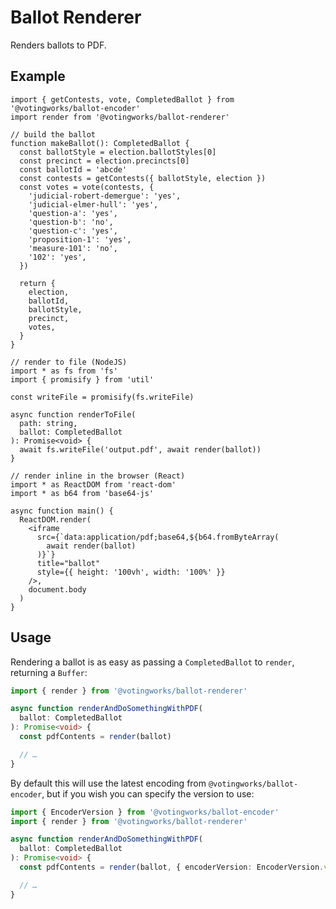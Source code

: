 # Ballot Renderer

Renders ballots to PDF.

## Example

```tsx
import { getContests, vote, CompletedBallot } from '@votingworks/ballot-encoder'
import render from '@votingworks/ballot-renderer'

// build the ballot
function makeBallot(): CompletedBallot {
  const ballotStyle = election.ballotStyles[0]
  const precinct = election.precincts[0]
  const ballotId = 'abcde'
  const contests = getContests({ ballotStyle, election })
  const votes = vote(contests, {
    'judicial-robert-demergue': 'yes',
    'judicial-elmer-hull': 'yes',
    'question-a': 'yes',
    'question-b': 'no',
    'question-c': 'yes',
    'proposition-1': 'yes',
    'measure-101': 'no',
    '102': 'yes',
  })

  return {
    election,
    ballotId,
    ballotStyle,
    precinct,
    votes,
  }
}

// render to file (NodeJS)
import * as fs from 'fs'
import { promisify } from 'util'

const writeFile = promisify(fs.writeFile)

async function renderToFile(
  path: string,
  ballot: CompletedBallot
): Promise<void> {
  await fs.writeFile('output.pdf', await render(ballot))
}

// render inline in the browser (React)
import * as ReactDOM from 'react-dom'
import * as b64 from 'base64-js'

async function main() {
  ReactDOM.render(
    <iframe
      src={`data:application/pdf;base64,${b64.fromByteArray(
        await render(ballot)
      )}`}
      title="ballot"
      style={{ height: '100vh', width: '100%' }}
    />,
    document.body
  )
}
```

## Usage

Rendering a ballot is as easy as passing a `CompletedBallot` to `render`,
returning a `Buffer`:

```ts
import { render } from '@votingworks/ballot-renderer'

async function renderAndDoSomethingWithPDF(
  ballot: CompletedBallot
): Promise<void> {
  const pdfContents = render(ballot)

  // …
}
```

By default this will use the latest encoding from `@votingworks/ballot-encoder`,
but if you wish you can specify the version to use:

```ts
import { EncoderVersion } from '@votingworks/ballot-encoder'
import { render } from '@votingworks/ballot-renderer'

async function renderAndDoSomethingWithPDF(
  ballot: CompletedBallot
): Promise<void> {
  const pdfContents = render(ballot, { encoderVersion: EncoderVersion.v0 })

  // …
}
```
